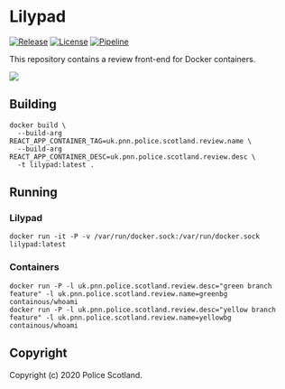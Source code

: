 # Lilypad

[![Release][release-image]][releases] [![License][license-image]][license] [![Pipeline][pipeline-image]][pipeline]

This repository contains a review front-end for Docker containers.

![](https://git.spnet.local/harlaw/lilypad/uploads/ce85a31f18f7ce8839d90153ae5b2655/image.png)

## Building

```
docker build \
  --build-arg REACT_APP_CONTAINER_TAG=uk.pnn.police.scotland.review.name \
  --build-arg REACT_APP_CONTAINER_DESC=uk.pnn.police.scotland.review.desc \
  -t lilypad:latest .
```

## Running

### Lilypad

```
docker run -it -P -v /var/run/docker.sock:/var/run/docker.sock lilypad:latest
```

### Containers

```
docker run -P -l uk.pnn.police.scotland.review.desc="green branch feature" -l uk.pnn.police.scotland.review.name=greenbg containous/whoami
docker run -P -l uk.pnn.police.scotland.review.desc="yellow branch feature" -l uk.pnn.police.scotland.review.name=yellowbg containous/whoami
```

## Copyright

Copyright (c) 2020 Police Scotland.

[release-image]: https://img.shields.io/badge/release-master-orange.svg?style=flat
[releases]: /../container_registry
[license-image]: https://img.shields.io/badge/license-police%20scotland-blue.svg
[license]: http://www.apache.org/licenses/LICENSE-2.0
[pipeline-image]: /../badges/master/pipeline.svg
[pipeline]: /../pipelines